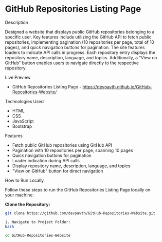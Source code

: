 # GitHub Repositories Listing Page
Description

Designed a website that displays public GitHub repositories belonging to a specific user. Key features include utilizing the GitHub API to fetch public repositories, implementing pagination (10 repositories per page, total of 10 pages), and quick navigation buttons for pagination. The site features loaders to indicate API calls in progress. Each repository entry displays the repository name, description, language, and topics. Additionally, a "View on GitHub" button enables users to navigate directly to the respective repository.

Live Preview

- GitHub Repositories Listing Page - https://devpavth.github.io/GitHub-Repositories-Website/


Technologies Used

- HTML
- CSS
- JavaScript
- Bootstrap

Features

- Fetch public GitHub repositories using GitHub API
- Pagination with 10 repositories per page, spanning 10 pages
- Quick navigation buttons for pagination
- Loader indication during API calls
- Display repository name, description, language, and topics
- "View on GitHub" button for direct navigation

How to Run Locally

  Follow these steps to run the GitHub Repositories Listing Page locally on your machine:

  **Clone the Repository:**
   ```bash
   git clone https://github.com/devpavth/GitHub-Repositories-Website.git

1. Navigate to Project Folder:
  bash

cd GitHub-Repositories-Website
